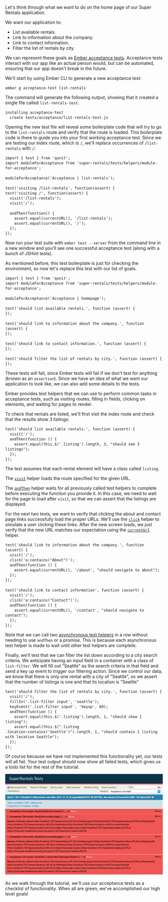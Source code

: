 Let's think through what we want to do on the home page of our Super Rentals application.

We want our application to:

* List available rentals.
* Link to information about the company.
* Link to contact information.
* Filter the list of rentals by city.

We can represent these goals as [Ember acceptance tests](../../testing/acceptance/). Acceptance tests interact with our app like an actual person would, but can be automated, ensuring that our app doesn't break in the future.

We'll start by using Ember CLI to generate a new acceptance test:

```shell
ember g acceptance-test list-rentals
```

The command will generate the following output, showing that it created a single file called `list-rentals-test`.

```shell
installing acceptance-test
  create tests/acceptance/list-rentals-test.js
```

Opening the new test file will reveal some boilerplate code that will try to go to the `list-rentals` route and verify that the route is loaded. This boilerplate code is there to guide you into your first working acceptance test. Since we are testing our index route, which is `/`, we'll replace occurrences of `/list-rentals` with `/`:

<pre><code class="javascript{-6,+7,-8,+9,-12,+13}">import { test } from 'qunit';
import moduleForAcceptance from 'super-rentals/tests/helpers/module-for-acceptance';

moduleForAcceptance('Acceptance | list-rentals');

test('visiting /list-rentals', function(assert) {
test('visiting /', function(assert) {
  visit('/list-rentals');
  visit('/');

  andThen(function() {
    assert.equal(currentURL(), '/list-rentals');
    assert.equal(currentURL(), '/');
  });
});
</code></pre>

Now run your test suite with `ember test --server` from the command line in a new window and you'll see one successful acceptance test (along with a bunch of JSHint tests).

As mentioned before, this test boilerplate is just for checking the environment, so now let's replace this test with our list of goals.

<pre><code class="/tests/acceptance/list-rentals-test.js">import { test } from 'qunit';
import moduleForAcceptance from 'super-rentals/tests/helpers/module-for-acceptance';

moduleForAcceptance('Acceptance | homepage');

test('should list available rentals.', function (assert) {
});

test('should link to information about the company.', function (assert) {
});

test('should link to contact information.', function (assert) {
});

test('should filter the list of rentals by city.', function (assert) {
});
</code></pre>

These tests will fail, since Ember tests will fail if we don't test for anything (known as an `assertion`). Since we have an idea of what we want our application to look like, we can also add some details to the tests.

Ember provides test helpers that we can use to perform common tasks in acceptance tests, such as visiting routes, filling in fields, clicking on elements, and waiting for pages to render.

To check that rentals are listed, we'll first visit the index route and check that the results show 3 listings:

<pre><code class="/tests/acceptance/list-rentals-test.js">test('should list available rentals.', function (assert) {
  visit('/');
  andThen(function () {
    assert.equal(this.$('.listing').length, 3, "should see 3 listings");
  });
});
</code></pre>

The test assumes that each rental element will have a class called `listing`.

The [`visit`](http://emberjs.com/api/classes/Ember.Test.html#method_visit) helper loads the route specified for the given URL.

The [`andThen`](../../testing/acceptance/#toc_wait-helpers) helper waits for all previously called test helpers to complete before executing the function you provide it. In this case, we need to wait for the page to load after `visit`, so that we can assert that the listings are displayed.

For the next two tests, we want to verify that clicking the about and contact page links successfully load the proper URLs. We'll use the [`click`](http://emberjs.com/api/classes/Ember.Test.html#method_click) helper to simulate a user clicking these links. After the new screen loads, we just verify that the new URL matches our expectation using the [`currentUrl`](http://emberjs.com/api/classes/Ember.Test.html#method_currentURL) helper.

<pre><code class="/tests/acceptance/list-rentals-test.js">test('should link to information about the company.', function (assert) {
  visit('/');
  click('a:contains("About")');
  andThen(function () {
    assert.equal(currentURL(), '/about', "should navigate to about");
  });
});

test('should link to contact information', function (assert) {
  visit('/');
  click('a:contains("Contact")');
  andThen(function () {
    assert.equal(currentURL(), '/contact', "should navigate to contact");
  });
});
</code></pre>

Note that we can call two [asynchronous test helpers](../../testing/acceptance/#toc_asynchronous-helpers) in a row without needing to use `andThen` or a promise. This is because each asynchronous test helper is made to wait until other test helpers are complete.

Finally, we'll test that we can filter the list down according to a city search criteria. We anticipate having an input field in a container with a class of `list-filter`. We will fill out "Seattle" as the search criteria in that field and send a key up event to trigger our filtering action. Since we control our data, we know that there is only one rental with a city of "Seattle", so we assert that the number of listings is one and that its location is "Seattle"

<pre><code class="/tests/acceptance/list-rentals-test.js">test('should filter the list of rentals by city.', function (assert) {
  visit('/');
  fillIn('.list-filter input', 'seattle');
  keyEvent('.list-filter input', 'keyup', 69);
  andThen(function () {
    assert.equal(this.$('.listing').length, 1, "should show 1 listing");
    assert.equal(this.$(".listing .location:contains('Seattle')").length, 1, "should contain 1 listing with location Seattle");
  });
});
</code></pre>

Of course because we have not implemented this functionality yet, our tests will all fail. Your test output should now show all failed tests, which gives us a todo list for the rest of the tutorial.

![failing tests](../../images/acceptance-test/failed-acceptance-tests.png)

As we walk through the tutorial, we'll use our acceptance tests as a checklist of functionality. When all are green, we've accomplished our high level goals!